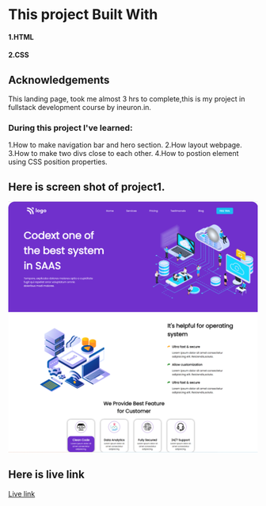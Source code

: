 # This project Built With
#### 1.HTML
#### 2.CSS

## Acknowledgements
This landing page, took me almost 3 hrs to complete,this is my project in fullstack development course by ineuron.in.

### During this project I've learned:

1.How to make navigation bar and hero section.
2.How layout webpage.
3.How to make two divs close to each other.
4.How to postion element using CSS position properties.

## Here is screen shot of project1.

![project 13](./screenshot1.png)
![project 13](./screenshot2.png)


## Here is live link
[Live link]()



